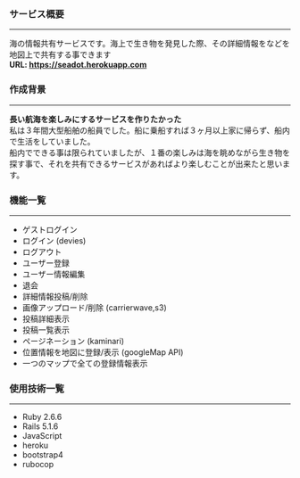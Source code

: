 ### サービス概要
---
海の情報共有サービスです。海上で生き物を発見した際、その詳細情報をなどを地図上で共有する事できます  
**URL: https://seadot.herokuapp.com**

### 作成背景
---
**長い航海を楽しみにするサービスを作りたかった**  
私は３年間大型船舶の船員でした。船に乗船すれば３ヶ月以上家に帰らず、船内で生活をしていました。  
船内でできる事は限られていましたが、１番の楽しみは海を眺めながら生き物を探す事で、それを共有できるサービスがあればより楽しむことが出来たと思います。

### 機能一覧
---
- ゲストログイン
- ログイン (devies)
- ログアウト
- ユーザー登録
- ユーザー情報編集
- 退会
- 詳細情報投稿/削除
- 画像アップロード/削除 (carrierwave,s3)
- 投稿詳細表示
- 投稿一覧表示
- ページネーション (kaminari)
- 位置情報を地図に登録/表示 (googleMap API)
- 一つのマップで全ての登録情報表示

### 使用技術一覧
---
- Ruby 2.6.6
- Rails 5.1.6
- JavaScript
- heroku
- bootstrap4
- rubocop